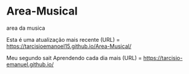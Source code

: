 # Area-Musical
 area da musica
 
 Esta é uma atualização mais recente (URL) = https://tarcisioemanoel15.github.io/Area-Musical/
 
 Meu segundo sait Aprendendo cada dia mais (URL) =  https://tarcisio-emanuel.github.io/
